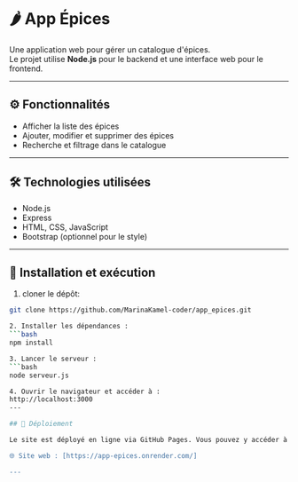 # 🌶️ App Épices

Une application web pour gérer un catalogue d'épices.  
Le projet utilise **Node.js** pour le backend et une interface web pour le frontend.

---

## ⚙️ Fonctionnalités

- Afficher la liste des épices
- Ajouter, modifier et supprimer des épices
- Recherche et filtrage dans le catalogue

---

## 🛠️ Technologies utilisées

- Node.js  
- Express  
- HTML, CSS, JavaScript  
- Bootstrap (optionnel pour le style)

---
## 🚀 Installation et exécution
1. cloner le dépôt:
```bash
git clone https://github.com/MarinaKamel-coder/app_epices.git

2. Installer les dépendances :
```bash
npm install

3. Lancer le serveur :
```bash
node serveur.js

4. Ouvrir le navigateur et accéder à :
http://localhost:3000
---

## 🚀 Déploiement

Le site est déployé en ligne via GitHub Pages. Vous pouvez y accéder à l'adresse suivante :

🌐 Site web : [https://app-epices.onrender.com/]

---
